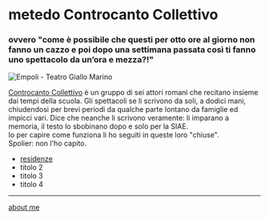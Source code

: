 # metedo Controcanto Collettivo
### ovvero "come è possibile che questi per otto ore al giorno non fanno un cazzo e poi dopo una settimana passata così ti fanno uno spettacolo da un’ora e mezza?!"

![]( https://live.staticflickr.com/65535/51783179006_b48dbd8895.jpg "Empoli - Teatro Giallo Marino")  

[Controcanto Collettivo](https://www.controcantocollettivo.it) è un gruppo di sei attori romani che recitano insieme dai tempi della scuola. Gli spettacoli se li scrivono da soli, a dodici mani, chiudendosi per brevi periodi da qualche parte lontano da famiglie ed impicci vari. Dice che neanche li scrivono veramente: li imparano a memoria, il testo lo sbobinano dopo e solo per la SIAE.  
Io per capire come funziona li ho seguiti in queste loro "chiuse".  
Spolier: non l'ho capito.  

- [residenze](https://cacioman.github.io/controcanto001.html)  
- titolo 2  
- titolo 3  
- titolo 4  

---  
[about me](https://about.me/cacioman)

